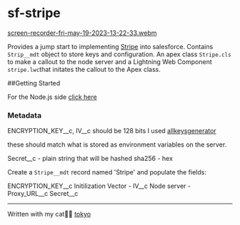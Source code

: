 # sf-stripe

[screen-recorder-fri-may-19-2023-13-22-33.webm](https://github.com/effordDev/sf-stripe/assets/36901822/c415a093-2a3d-4089-abca-921a31453ef4)


Provides a jump start to implementing [Stripe](https://stripe.com/docs/api) into salesforce. Contains ```Strip__mdt``` object to store keys and configuration. An apex class ```Stripe.cls``` to make a callout to the node server and a Lightning Web Component ```stripe.lwc```that initates the callout to the Apex class.

##Getting Started

For the Node.js side [click here](https://github.com/effordDev/sf-node-stripe)

### Metadata

ENCRYPTION_KEY__c, IV__c should be 128 bits I used [allkeysgenerator](https://www.allkeysgenerator.com/Random/Security-Encryption-Key-Generator.aspx)

these should match what is stored as environment variables on the server.

Secret__c - plain string that will be hashed sha256 - hex

Create a ```Stripe__mdt``` record named 'Stripe' and populate the fields: 

ENCRYPTION_KEY__c
Initilization Vector - IV__c
Node server - Proxy_URL__c
Secret__c

---
Written with my cat🐱‍👤 [tokyo](https://www.tokyotech.us)
